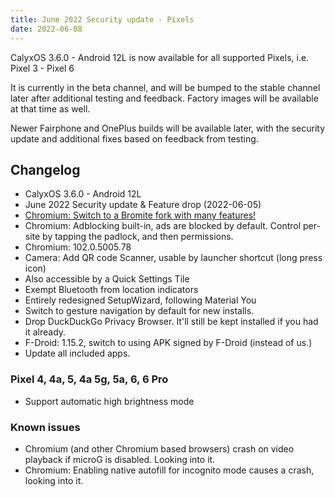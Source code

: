 ```yaml
---
title: June 2022 Security update - Pixels
date: 2022-06-08
---
```


CalyxOS 3.6.0 - Android 12L  is now available for all supported Pixels, i.e. Pixel 3 - Pixel 6

It is currently in the beta channel, and will be bumped to the stable channel later after additional testing and feedback. Factory images will be available at that time as well.

Newer Fairphone and OnePlus builds will be available later, with the security update and additional fixes based on feedback from testing.

## Changelog
* CalyxOS 3.6.0 - Android 12L
* June 2022 Security update & Feature drop (2022-06-05)
* [Chromium: Switch to a Bromite fork with many features!](https://calyxos.org/news/2022/06/10/chromium-bromite/)
* Chromium: Adblocking built-in, ads are blocked by default. Control per-site by tapping the padlock, and then permissions.
* Chromium: 102.0.5005.78
* Camera: Add QR code Scanner, usable by launcher shortcut (long press icon)
* Also accessible by a Quick Settings Tile
* Exempt Bluetooth from location indicators
* Entirely redesigned SetupWizard, following Material You
* Switch to gesture navigation by default for new installs.
* Drop DuckDuckGo Privacy Browser. It'll still be kept installed if you had it already.
* F-Droid: 1.15.2, switch to using APK signed by F-Droid (instead of us.)
* Update all included apps.

### Pixel 4, 4a, 5, 4a 5g, 5a, 6, 6 Pro
* Support automatic high brightness mode

### Known issues
* Chromium (and other Chromium based browsers) crash on video playback if microG is disabled. Looking into it.
* Chromium: Enabling native autofill for incognito mode causes a crash, looking into it.
